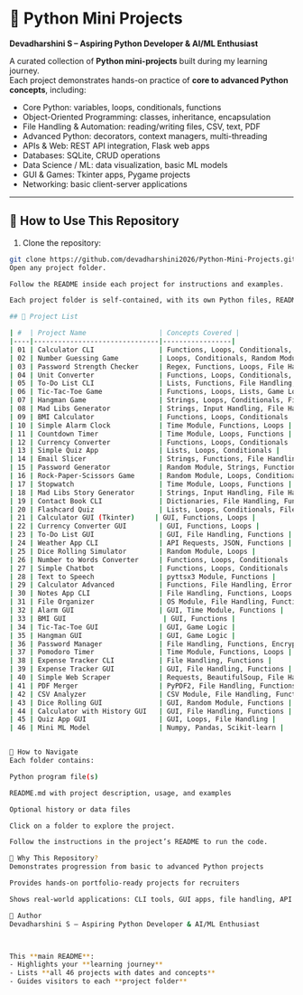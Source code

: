 # 🐍 Python Mini Projects

**Devadharshini S – Aspiring Python Developer & AI/ML Enthusiast**  

A curated collection of **Python mini-projects** built during my learning journey.  
Each project demonstrates hands-on practice of **core to advanced Python concepts**, including:

- Core Python: variables, loops, conditionals, functions  
- Object-Oriented Programming: classes, inheritance, encapsulation  
- File Handling & Automation: reading/writing files, CSV, text, PDF  
- Advanced Python: decorators, context managers, multi-threading  
- APIs & Web: REST API integration, Flask web apps  
- Databases: SQLite, CRUD operations  
- Data Science / ML: data visualization, basic ML models  
- GUI & Games: Tkinter apps, Pygame projects  
- Networking: basic client-server applications  

---

## 🔹 How to Use This Repository

1. Clone the repository:

```bash
git clone https://github.com/devadharshini2026/Python-Mini-Projects.git
Open any project folder.

Follow the README inside each project for instructions and examples.

Each project folder is self-contained, with its own Python files, README, and (if applicable) history files.

## 🔹 Project List

| #  | Project Name                  | Concepts Covered |
|----|-------------------------------|-----------------|
| 01 | Calculator CLI                | Functions, Loops, Conditionals, File Handling |
| 02 | Number Guessing Game          | Loops, Conditionals, Random Module, File Handling |
| 03 | Password Strength Checker     | Regex, Functions, Loops, File Handling |
| 04 | Unit Converter                | Functions, Loops, Conditionals, File Handling |
| 05 | To-Do List CLI                | Lists, Functions, File Handling, CLI |
| 06 | Tic-Tac-Toe Game              | Functions, Loops, Lists, Game Logic |
| 07 | Hangman Game                  | Strings, Loops, Conditionals, File Handling |
| 08 | Mad Libs Generator            | Strings, Input Handling, File Handling |
| 09 | BMI Calculator                | Functions, Loops, Conditionals |
| 10 | Simple Alarm Clock            | Time Module, Functions, Loops |
| 11 | Countdown Timer               | Time Module, Loops, Functions |
| 12 | Currency Converter            | Functions, Loops, Conditionals |
| 13 | Simple Quiz App               | Lists, Loops, Conditionals |
| 14 | Email Slicer                  | Strings, Functions, File Handling |
| 15 | Password Generator            | Random Module, Strings, Functions |
| 16 | Rock-Paper-Scissors Game      | Random Module, Loops, Conditionals |
| 17 | Stopwatch                     | Time Module, Loops, Functions |
| 18 | Mad Libs Story Generator      | Strings, Input Handling, File Handling |
| 19 | Contact Book CLI              | Dictionaries, File Handling, Functions |
| 20 | Flashcard Quiz                | Lists, Loops, Conditionals, File Handling |
| 21 | Calculator GUI (Tkinter)     | GUI, Functions, Loops |
| 22 | Currency Converter GUI        | GUI, Functions, Loops |
| 23 | To-Do List GUI                | GUI, File Handling, Functions |
| 24 | Weather App CLI               | API Requests, JSON, Functions |
| 25 | Dice Rolling Simulator        | Random Module, Loops |
| 26 | Number to Words Converter     | Functions, Loops, Conditionals |
| 27 | Simple Chatbot                | Functions, Loops, Conditionals |
| 28 | Text to Speech                | pyttsx3 Module, Functions |
| 29 | Calculator Advanced           | Functions, File Handling, Error Handling |
| 30 | Notes App CLI                 | File Handling, Functions, Loops |
| 31 | File Organizer                | OS Module, File Handling, Functions |
| 32 | Alarm GUI                     | GUI, Time Module, Functions |
| 33 | BMI GUI                        | GUI, Functions |
| 34 | Tic-Tac-Toe GUI               | GUI, Game Logic |
| 35 | Hangman GUI                   | GUI, Game Logic |
| 36 | Password Manager              | File Handling, Functions, Encryption |
| 37 | Pomodoro Timer                | Time Module, Functions, Loops |
| 38 | Expense Tracker CLI           | File Handling, Functions |
| 39 | Expense Tracker GUI           | GUI, File Handling, Functions |
| 40 | Simple Web Scraper            | Requests, BeautifulSoup, File Handling |
| 41 | PDF Merger                    | PyPDF2, File Handling, Functions |
| 42 | CSV Analyzer                  | CSV Module, File Handling, Functions |
| 43 | Dice Rolling GUI              | GUI, Random Module, Functions |
| 44 | Calculator with History GUI   | GUI, File Handling, Functions |
| 45 | Quiz App GUI                  | GUI, Loops, File Handling |
| 46 | Mini ML Model                 | Numpy, Pandas, Scikit-learn |


🔹 How to Navigate
Each folder contains:

Python program file(s)

README.md with project description, usage, and examples

Optional history or data files

Click on a folder to explore the project.

Follow the instructions in the project’s README to run the code.

🔹 Why This Repository?
Demonstrates progression from basic to advanced Python projects

Provides hands-on portfolio-ready projects for recruiters

Shows real-world applications: CLI tools, GUI apps, file handling, API integration, and simple ML

🔹 Author
Devadharshini S – Aspiring Python Developer & AI/ML Enthusiast



This **main README**:  
- Highlights your **learning journey**  
- Lists **all 46 projects with dates and concepts**  
- Guides visitors to each **project folder**  

